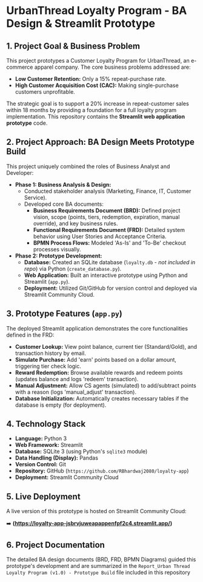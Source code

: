 # UrbanThread Loyalty Program - BA Design & Streamlit Prototype

## 1. Project Goal & Business Problem

This project prototypes a Customer Loyalty Program for UrbanThread, an e-commerce apparel company. The core business problems addressed are:

* **Low Customer Retention:** Only a 15% repeat-purchase rate.
* **High Customer Acquisition Cost (CAC):** Making single-purchase customers unprofitable.

The strategic goal is to support a 20% increase in repeat-customer sales within 18 months by providing a foundation for a full loyalty program implementation. This repository contains the **Streamlit web application prototype** code.

## 2. Project Approach: BA Design Meets Prototype Build

This project uniquely combined the roles of Business Analyst and Developer:

* **Phase 1: Business Analysis & Design:**
    * Conducted stakeholder analysis (Marketing, Finance, IT, Customer Service).
    * Developed core BA documents:
        * **Business Requirements Document (BRD):** Defined project vision, scope (points, tiers, redemption, expiration, manual override), and key business rules.
        * **Functional Requirements Document (FRD):** Detailed system behavior using User Stories and Acceptance Criteria.
        * **BPMN Process Flows:** Modeled 'As-Is' and 'To-Be' checkout processes visually.
* **Phase 2: Prototype Development:**
    * **Database:** Created an SQLite database (`loyalty.db` - *not included in repo*) via Python (`create_database.py`).
    * **Web Application:** Built an interactive prototype using Python and Streamlit (`app.py`).
    * **Deployment:** Utilized Git/GitHub for version control and deployed via Streamlit Community Cloud.

## 3. Prototype Features (`app.py`)

The deployed Streamlit application demonstrates the core functionalities defined in the FRD:

* **Customer Lookup:** View point balance, current tier (Standard/Gold), and transaction history by email.
* **Simulate Purchase:** Add 'earn' points based on a dollar amount, triggering tier check logic.
* **Reward Redemption:** Browse available rewards and redeem points (updates balance and logs 'redeem' transaction).
* **Manual Adjustment:** Allow CS agents (simulated) to add/subtract points with a reason (logs 'manual_adjust' transaction).
* **Database Initialization:** Automatically creates necessary tables if the database is empty (for deployment).

## 4. Technology Stack

* **Language:** Python 3
* **Web Framework:** Streamlit
* **Database:** SQLite 3 (using Python's `sqlite3` module)
* **Data Handling (Display):** Pandas
* **Version Control:** Git
* **Repository:** GitHub (`https://github.com/RBhardwaj2080/loyalty-app`)
* **Deployment:** Streamlit Community Cloud



## 5. Live Deployment

A live version of this prototype is hosted on Streamlit Community Cloud:

➡️ **(https://loyalty-app-jsbrvjuweapappenfpf2c4.streamlit.app/)**



## 6. Project Documentation

The detailed BA design documents (BRD, FRD, BPMN Diagrams) guided this prototype's development and are summarized in the `Report_Urban Thread Loyalty Program (v1.0) - Prototype Build` file included in this repository 
